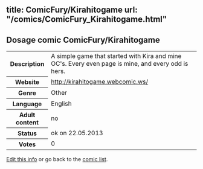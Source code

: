 title: ComicFury/Kirahitogame
url: "/comics/ComicFury_Kirahitogame.html"
---
Dosage comic ComicFury/Kirahitogame
-----------------------------------------

<p id="msg"></p>
<script type="text/javascript">
if (window.location.search === '?edit_info_mail=sent_ok') {
  var elem = document.getElementById("msg");
  elem.innerHTML = 'Edited information sucessfully sent for review, which is usually done daily. Thanks!';
  elem.className = 'ok';
}
</script>
<table class="comicinfo">
<tr>
<th>Description</th><td>A simple game that started with Kira and mine OC's. Every even page is mine, and every odd is hers.</td>
</tr>
<tr>
<th>Website</th><td><a href="http://kirahitogame.webcomic.ws/">http://kirahitogame.webcomic.ws/</a></td>
</tr>
<tr>
<th>Genre</th><td>Other</td>
</tr>
<tr>
<th>Language</th><td>English</td>
</tr>
<tr>
<th>Adult content</th><td>no</td>
</tr>
<tr>
<th>Status</th><td>ok on 22.05.2013</td>
</tr>
<tr>
<th>Votes</th><td>0</td>
</tr>
</table>

[Edit this info](ComicFury_Kirahitogame_edit.html) or go back to the [comic list](../comic-index.html).
